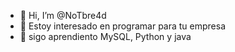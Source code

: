 - 👋 Hi, I’m @NoTbre4d
- 👀 Estoy interesado en programar para tu empresa 
- 🌱 sigo aprendiento MySQL, Python y java

